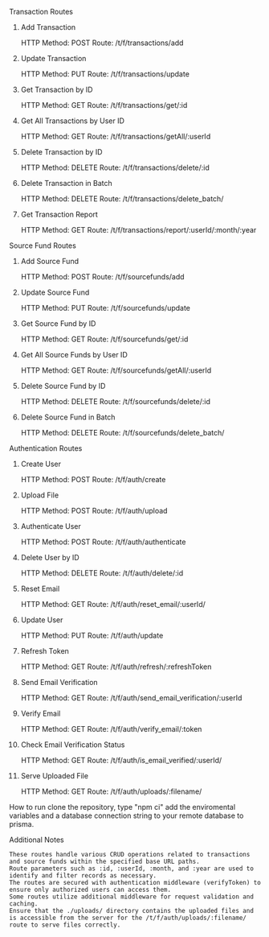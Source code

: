Transaction Routes
1. Add Transaction

    HTTP Method: POST
    Route: /t/f/transactions/add

2. Update Transaction

    HTTP Method: PUT
    Route: /t/f/transactions/update

3. Get Transaction by ID

    HTTP Method: GET
    Route: /t/f/transactions/get/:id

4. Get All Transactions by User ID

    HTTP Method: GET
    Route: /t/f/transactions/getAll/:userId

5. Delete Transaction by ID

    HTTP Method: DELETE
    Route: /t/f/transactions/delete/:id

6. Delete Transaction in Batch

    HTTP Method: DELETE
    Route: /t/f/transactions/delete_batch/

7. Get Transaction Report

    HTTP Method: GET
    Route: /t/f/transactions/report/:userId/:month/:year

Source Fund Routes
1. Add Source Fund

    HTTP Method: POST
    Route: /t/f/sourcefunds/add

2. Update Source Fund

    HTTP Method: PUT
    Route: /t/f/sourcefunds/update

3. Get Source Fund by ID

    HTTP Method: GET
    Route: /t/f/sourcefunds/get/:id

4. Get All Source Funds by User ID

    HTTP Method: GET
    Route: /t/f/sourcefunds/getAll/:userId

5. Delete Source Fund by ID

    HTTP Method: DELETE
    Route: /t/f/sourcefunds/delete/:id

6. Delete Source Fund in Batch

    HTTP Method: DELETE
    Route: /t/f/sourcefunds/delete_batch/

Authentication Routes
1. Create User

    HTTP Method: POST
    Route: /t/f/auth/create

2. Upload File

    HTTP Method: POST
    Route: /t/f/auth/upload

3. Authenticate User

    HTTP Method: POST
    Route: /t/f/auth/authenticate

4. Delete User by ID

    HTTP Method: DELETE
    Route: /t/f/auth/delete/:id

5. Reset Email

    HTTP Method: GET
    Route: /t/f/auth/reset_email/:userId/

6. Update User

    HTTP Method: PUT
    Route: /t/f/auth/update

7. Refresh Token

    HTTP Method: GET
    Route: /t/f/auth/refresh/:refreshToken

8. Send Email Verification

    HTTP Method: GET
    Route: /t/f/auth/send_email_verification/:userId

9. Verify Email

    HTTP Method: GET
    Route: /t/f/auth/verify_email/:token

10. Check Email Verification Status

    HTTP Method: GET
    Route: /t/f/auth/is_email_verified/:userId/

11. Serve Uploaded File

    HTTP Method: GET
    Route: /t/f/auth/uploads/:filename/
    
How to run
clone the repository, type "npm ci" add the enviromental variables and a database connection string to your remote database to prisma.    

Additional Notes

    These routes handle various CRUD operations related to transactions and source funds within the specified base URL paths.
    Route parameters such as :id, :userId, :month, and :year are used to identify and filter records as necessary.
    The routes are secured with authentication middleware (verifyToken) to ensure only authorized users can access them.
    Some routes utilize additional middleware for request validation and caching.
    Ensure that the ./uploads/ directory contains the uploaded files and is accessible from the server for the /t/f/auth/uploads/:filename/ route to serve files correctly.

    
